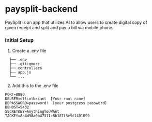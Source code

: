# paysplit-backend
PaySplit is an app that utilizes AI to allow users to create digital copy of given receipt and split and pay a bill via mobile phone.

### Initial Setup
1. Create a .env file
 ```
   ├── .env
   ├── .gitignore
   ├── controllers      
   ├── app.js
   └── ...
   ```

2. Add this to the .env file 
 ```
PORT=8080 
DBUSER=elliotbriant  [Your root name]
DBPASSWORD=password!  [your postgress password]
DBHOST=5432
SECRETKEY=AnythingYouWAnt
TAGKEY=8a4d98a0b47311e8b187f3e9d1401099
``` 
